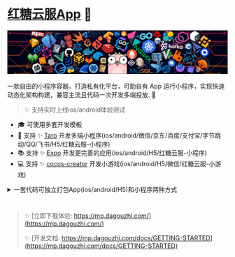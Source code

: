 # [红糖云服App](https://mp.dagouzhi.com/) 👋

![](https://github.com/htyf-mp-community/.github/blob/main/profile/header_1.png?raw=true)

一款自由的小程序容器，打造私有化平台，可助自有 App 运行小程序，实现快速动态化架构构建，兼容主流且代码一次开发多端投放. 🌈    

>✨ 支持实时上线ios/android体验测试

* 🎓   可使用多套开发模板
* 🌱   支持 ✨ [Taro](https://docs.taro.zone/docs/) 开发多端小程序(ios/android/微信/京东/百度/支付宝/字节跳动/QQ/飞书/H5/红糖云服-小程序)
* 📚   支持 ✨ [Expo](https://docs.expo.dev/versions/v50.0.0/sdk/brightness/) 开发更完善的应用(ios/android/H5/红糖云服-小程序)
* 💻   支持 ✨ [cocos-creator](https://www.cocos.com/creator) 开发小游戏(ios/android/H5/微信/红糖云服-小游戏)

<details>
  <summary>一套代码可独立打包App(ios/android/H5)和小程序两种方式</summary>
  <br>
</details>

# 
> ✨ [立即下载体验: https://mp.dagouzhi.com/](https://mp.dagouzhi.com/)
>
> ✨ [开发文档: https://mp.dagouzhi.com/docs/GETTING-STARTED](https://mp.dagouzhi.com/docs/GETTING-STARTED)

